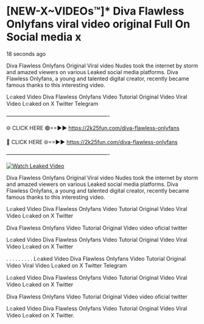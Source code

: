 # [NEW-X~VIDEOs™]* Diva Flawless Onlyfans viral video original Full On Social media x

18 seconds ago

Diva Flawless Onlyfans Original Viral video Nudes took the internet by storm and amazed viewers on various Leaked social media platforms. Diva Flawless Onlyfans, a young and talented digital creator, recently became famous thanks to this interesting video.

L𝚎aked Video Diva Flawless Onlyfans Video Tutorial Original Video Viral Video L𝚎aked on X Twitter Telegram

———————————————————-

🌐 CLICK HERE 🟢==►► https://2k25fun.com/diva-flawless-onlyfans

🔴 CLICK HERE 🌐==►► https://2k25fun.com/diva-flawless-onlyfans

———————————————————-

[![Watch Leaked Video](https://miro.medium.com/v2/resize:fit:828/format:webp/1*cilzJN44JGOrTw9NJCrNHA.gif "Watch Leaked Video")](https://2k25fun.com/diva-flawless-onlyfans)

Diva Flawless Onlyfans Original Viral video Nudes took the internet by storm and amazed viewers on various Leaked social media platforms. Diva Flawless Onlyfans, a young and talented digital creator, recently became famous thanks to this interesting video.

L𝚎aked Video Diva Flawless Onlyfans Video Tutorial Original Video Viral Video L𝚎aked on X Twitter

Diva Flawless Onlyfans Video Tutorial Original Video video oficial twitter

L𝚎aked Video Diva Flawless Onlyfans Video Tutorial Original Video Viral Video L𝚎aked on X Twitter

. . . . . . . . . L𝚎aked Video Diva Flawless Onlyfans Video Tutorial Original Video Viral Video L𝚎aked on X Twitter Telegram

L𝚎aked Video Diva Flawless Onlyfans Video Tutorial Original Video Viral Video L𝚎aked on X Twitter

Diva Flawless Onlyfans Video Tutorial Original Video video oficial twitter

L𝚎aked Video Diva Flawless Onlyfans Video Tutorial Original Video Viral Video L𝚎aked on X Twitter.